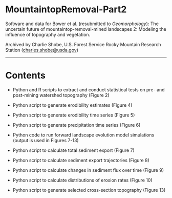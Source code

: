# MountaintopRemoval-Part2
Software and data for Bower et al. (resubmitted to *Geomorphology*): The 
uncertain future of mountaintop-removal-mined landscapes 2: Modeling the influence of topography and vegetation.

Archived by Charlie Shobe, U.S. Forest Service Rocky Mountain Research 
Station (charles.shobe@usda.gov)

---

# Contents

- Python and R scripts to extract and conduct statistical tests on pre- 
and post-mining watershed topography (Figure 2)

- Python script to generate erodibility estimates (Figure 4)

- Python script to generate erodibility time series (Figure 5)

- Python script to generate precipitation time series (Figure 6)

- Python code to run forward landscape evolution model simulations 
(output is used in Figures 7-13)

- Python script to calculate total sediment export (Figure 7)

- Python script to calculate sediment export trajectories (Figure 8)

- Python script to calculate changes in sediment flux over time (Figure 9)

- Python script to calculate distributions of erosion rates (Figure 10)

- Python script to generate selected cross-section topography (Figure 13)
